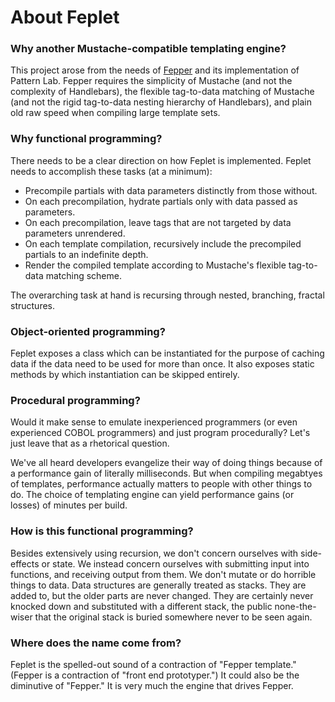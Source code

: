 # About Feplet

### Why another Mustache-compatible templating engine?

This project arose from the needs of 
<a href="http://fepper.io" target="blank">Fepper</a> and its implementation of 
Pattern Lab. Fepper requires the simplicity of Mustache (and not the complexity 
of Handlebars), the flexible tag-to-data matching of Mustache (and not the rigid 
tag-to-data nesting hierarchy of Handlebars), and plain old raw speed when 
compiling large template sets.

### Why functional programming?

There needs to be a clear direction on how Feplet is implemented. Feplet needs 
to accomplish these tasks (at a minimum):

* Precompile partials with data parameters distinctly from those without.
* On each precompilation, hydrate partials only with data passed as parameters.
* On each precompilation, leave tags that are not targeted by data parameters 
  unrendered.
* On each template compilation, recursively include the precompiled partials to 
  an indefinite depth.
* Render the compiled template according to Mustache's flexible tag-to-data 
  matching scheme.

The overarching task at hand is recursing through nested, branching, fractal 
structures.

### Object-oriented programming?

Feplet exposes a class which can be instantiated for the purpose of caching 
data if the data need to be used for more than once. It also exposes static 
methods by which instantiation can be skipped entirely.

### Procedural programming?

Would it make sense to emulate inexperienced programmers (or even experienced 
COBOL programmers) and just program procedurally? Let's just leave that as a 
rhetorical question.

We've all heard developers evangelize their way of doing things because of a 
performance gain of literally milliseconds. But when compiling megabtyes of 
templates, performance actually matters to people with other things to do. The 
choice of templating engine can yield performance gains (or losses) of minutes 
per build.

### How is this functional programming?

Besides extensively using recursion, we don't concern ourselves with 
side-effects or state. We instead concern ourselves with submitting input into 
functions, and receiving output from them. We don't mutate or do horrible things 
to data. Data structures are generally treated as stacks. They are added to, but 
the older parts are never changed. They are certainly never knocked down and 
substituted with a different stack, the public none-the-wiser that the original 
stack is buried somewhere never to be seen again.

### Where does the name come from?

Feplet is the spelled-out sound of a contraction of "Fepper template." (Fepper 
is a contraction of "front end prototyper.") It could also be the diminutive of 
"Fepper." It is very much the engine that drives Fepper.
